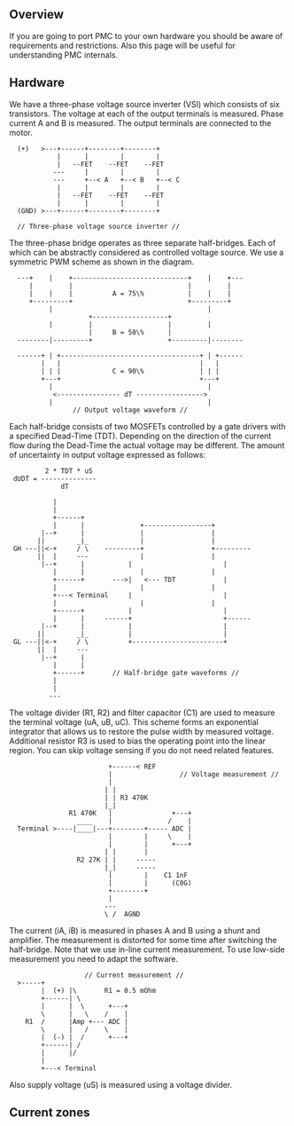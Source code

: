 ## Overview

If you are going to port PMC to your own hardware you should be aware of
requirements and restrictions. Also this page will be useful for understanding
PMC internals.

## Hardware

We have a three-phase voltage source inverter (VSI) which consists of six
transistors. The voltage at each of the output terminals is measured. Phase
current A and B is measured. The output terminals are connected to the motor.

	  (+)   >---+------+--------+--------+
	            |      |        |        |
	            |   --FET    --FET    --FET
	           ---     |        |        |
	           ---     +--< A   +--< B   +--< C
	            |      |        |        |
	            |   --FET    --FET    --FET
	            |      |        |        |
	  (GND) >---+------+--------+--------+
	
	  // Three-phase voltage source inverter //

The three-phase bridge operates as three separate half-bridges. Each of which
can be abstractly considered as controlled voltage source. We use a symmetric
PWM scheme as shown in the diagram.

	  ---+    |    +-----------------------------+    |    +---
	     |         |                             |         |
	     |    |    |          A = 75\%           |    |    |
	     +---------+                             +---------+
	          |                                       |
	                    +-------------------+
	          |         |                   |         |
	                    |     B = 50\%      |
	  --------|---------+                   +---------|--------
	
	  ------+ | +-----------------------------------+ | +------
	        |   |                                   |   |
	        | | |             C = 90\%              | | |
	        +---+                                   +---+
	          |                                       |
	           <---------------- dT ----------------->
	          |                                       |
	                // Output voltage waveform //

Each half-bridge consists of two MOSFETs controlled by a gate drivers with a
specified Dead-Time (TDT). Depending on the direction of the current flow
during the Dead-Time the actual voltage may be different. The amount of
uncertainty in output voltage expressed as follows:

	         2 * TDT * uS
	 dUDT = --------------
	             dT

	           |
	           |
	           +------+
	           |      |              +-----------------+
	        |--+      |              |                 |
	       ||        _|_             |                 |
	 GH ---||<-+     / \    ---------+                 +---------
	       ||  |     ---             |                 |
	        |--+      |           |                       |
	           |      |              |                 |
	           +------+       --->|   <--- TDT            |
	           |                     |                 |
	           +---< Terminal     |                       |
	           |                     |                 |
	           +------+           |                       |
	           |      |     ------+                       +------
	        |--+      |           |                       |
	       ||        _|_          |                       |
	 GL ---||<-+     / \          +-----------------------+
	       ||  |     ---
	        |--+      |
	           |      |
	           +------+       // Half-bridge gate waveforms //
	           |
	           |
	          ---

The voltage divider (R1, R2) and filter capacitor (C1) are used to measure the
terminal voltage (uA, uB, uC). This scheme forms an exponential integrator that
allows us to restore the pulse width by measured voltage. Additional resistor
R3 is used to bias the operating point into the linear region. You can skip
voltage sensing if you do not need related features.

	          
	                         +------< REF
	                         |                 // Voltage measurement //
	                         |
	                        | |
	                        | | R3 470K
	                        |_|
	               R1 470K   |               +---+
	                 ____    |              /    |
	  Terminal >----|____|---+--------+----- ADC |
	                         |        |     \    |
	                         |        |      +---+
	                        | |       |
	                 R2 27K | |     -----
	                        |_|     -----
	                         |        |    C1 1nF
	                         |        |      (C0G)
	                         +--------+
	                         |
	                        ---
	                        \ /  AGND

The current (iA, iB) is measured in phases A and B using a shunt and amplifier.
The measurement is distorted for some time after switching the half-bridge.
Note that we use in-line current measurement. To use low-side measurement you
need to adapt the software.

	                   // Current measurement //
	  >-----+
	        |  (+) |\       R1 = 0.5 mOhm
	        +------| \
	        |      |  \      +---+
	        \      |   \    /    |
	    R1  /      |Amp +--- ADC |
	        \      |   /    \    |
	        |  (-) |  /      +---+
	        +------| /
	        |      |/
	        |
	        +---< Terminal

Also supply voltage (uS) is measured using a voltage divider.

## Current zones

